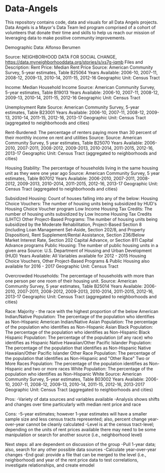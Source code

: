 # Data-Angels
This repository contains code, data and visuals for all Data Angels projects. Data Angels is a Mayor's Data Team led program comprised of a cohort of volunteers that donate their time and skills to help us reach our mission of leveraging data to make positive community improvements. 

Demographic Data: Alfonso Berumen

Source: NEIGHBORHOOD DATA FOR SOCIAL CHANGE, https://data.myneighborhooddata.org/stories/s/xs7g-jqmb
Files and Description:
Rent Price: Median Rent Price
Source:
American Community Survey, 5-year estimates, Table B25064
Years Available:
2006-10, 2007-11, 2008-12, 2009-13, 2010-14, 2011-15, 2012-16
Geographic Unit:
Census Tract

Income: Median Household Income
Source:
American Community Survey, 5-year estimates, Table B19013
Years Available:
2006-10, 2007-11, 2008-12, 2009-13, 2010-14, 2011-15, 2012-16
Geographic Unit:
Census Tract

Unemployment Rate
Source:
American Community Survey, 5-year estimates, Table B23001
Years Available:
2006-10, 2007-11, 2008-12, 2009-13, 2010-14, 2011-15, 2012-16, 2013-17
Geographic Unit:
Census Tract (aggregated to neighborhoods and cities)

Rent-Burdened: The percentage of renters paying more than 30 percent of their monthly income on rent and utilities
Source:
Source:
American Community Survey, 5 year estimates, Table B25070
Years Available:
2006-2010, 2007-2011, 2008-2012, 2009-2013, 2010-2014, 2011-2015, 2012-16, 2013-17
Geographic Unit: 
Census Tract (aggregated to neighborhoods and cities)

Housing Stability: The percentage of households living in the same housing unit as they were one year ago
Source:
American Community Survey, 5 year estimates, Table B07012
Years Available:
2006-2010, 2007-2011, 2008-2012, 2009-2013, 2010-2014, 2011-2015, 2012-16, 2013-17
Geographic Unit: 
Census Tract (aggregated to neighborhoods and cities)

Subsidized Housing:
Count of houses falling into any of the below:
Housing Choice Vouchers: The number of housing units being subsidized by HUD's Housing Choice Voucher program
Low Income Housing Tax Credits: The number of housing units subsidized by Low Income Housing Tax Credits (LIHTC)
Other Project-Based Programs: The number of housing units being subsidized by the Moderate Rehabilitation, Project-Based Section 8 (including Loan Management Set-Aside, Section 202/8, and Property Disposition), Rent Supplement/Rental Assistance, Section 236/Below Market Interest Rate, Section 202 Capital Advance, or Section 811 Capital Advance programs
Public Housing: The number of public housing units in a given area
Source:
U.S. Department of Housing and Urban Development (HUD)
Years Available:
All Variables available for 2012 - 2015
Housing Choice Vouchers, Other Project-Based Programs & Public Housing also available for 2016 - 2017
Geographic Unit: 
Census Tract

Overcrowded Households: The percentage of households with more than one person per one room of their housing unit.
Source:
American Community Survey, 5 year estimates, Table B25014
Years Available:
2006-2010, 2007-2011, 2008-2012, 2009-2013, 2010-2014, 2011-2015, 2012-16, 2013-17
Geographic Unit: 
Census Tract (aggregated to neighborhoods and cities)

Race: Majority - the race with the highest proportion of the below
American Indian/Native Population: The percentage of the population who identifies as Non-Hispanic American Indian/Native
Asian Population: The percentage of the population who identifies as Non-Hispanic Asian
Black Population: The percentage of the population who identifies as Non-Hispanic Black
Hispanic Population: The percentage of the population (of any race) who identifies as Hispanic
Native Hawaiian/Other Pacific Islander Population: The percentage of the population that identifies as Non-Hispanic Native Hawaiian/Other Pacific Islander
Other Race Population: The percentage of the population that identifies as Non-Hispanic and "Other Race"
Two or More Races Population: The percentage of the population identifies as Non-Hispanic and two or more races
White Population: The percentage of the population who identifies as Non-Hispanic White
Source:
American Community Survey, 5-year estimates, Table B03002
Years Available:
2006-10, 2007-11, 2008-12, 2009-13, 2010-14, 2011-15, 2012-16, 2013-2017
Geographic Unit:
Census Tract (aggregated to neighborhoods and cities)

Pros:
-Variety of data sources and variables available
-Analysis shows shifts and changes over time particularly with median rent price and race

Cons:
-5-year estimates; however 1-year estimates will have a smaller sample size and less census tracts represented; also, percent change year-over-year cannot be cleanly calculated
-Level is at the census tract-level; depending on the units of rent prices available there may need to be some manipulation or search for another source (i.e., neighborhood level)

Next steps: all are dependent on discussion of the group
-Pull 1-year data; also, search for any other possible data sources
-Calculate year-over-year changes
-End goal: provide a file that can be merged to the level (i.e., neighborhood) and year of the rent price data to test correlations, investigate relationships, and create emodel 
